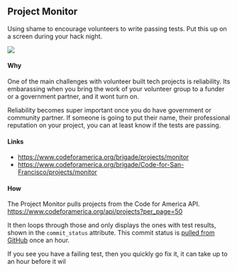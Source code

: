 ## Project Monitor

Using shame to encourage volunteers to write passing tests. Put this up on a screen during your hack night.

<img src="http://i.imgur.com/sqM3XuE.png" />

#### Why

One of the main challenges with volunteer built tech projects is reliability. Its embarassing when you bring the work of your volunteer group to a funder or a government partner, and it wont turn on.

Reliability becomes super important once you do have government or community partner. If someone is going to put their name, their professional reputation on your project, you can at least know if the tests are passing.

#### Links

* https://www.codeforamerica.org/brigade/projects/monitor
* https://www.codeforamerica.org/brigade/Code-for-San-Francisco/projects/monitor

#### How

The Project Monitor pulls projects from the Code for America API. https://www.codeforamerica.org/api/projects?per_page=50

It then loops through those and only displays the ones with test results, shown in the `commit_status` attribute. This commit status is [pulled from GitHub](https://developer.github.com/v3/repos/statuses/#list-statuses-for-a-specific-ref) once an hour.

If you see you have a failing test, then you quickly go fix it, it can take up to an hour before it wil